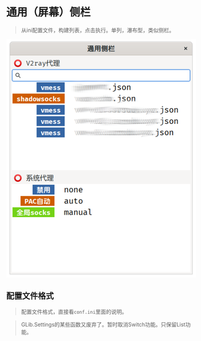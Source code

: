 # 通用（屏幕）侧栏


> 从ini配置文件，构建列表，点击执行。单列，瀑布型，类似侧栏。

![](./list-exec.png)


## 配置文件格式

> 配置文件格式，直接看`conf.ini`里面的说明。

> GLib.Settings的某些函数又废弃了。暂时取消Switch功能。只保留List功能。

